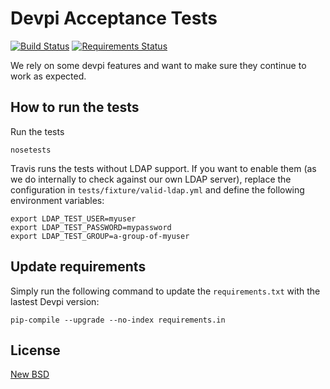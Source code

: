 Devpi Acceptance Tests
=======================

[![Build Status](https://travis-ci.org/blue-yonder/devpi-acceptancetests.svg?branch=master)](https://travis-ci.org/blue-yonder/devpi-acceptancetests)
[![Requirements Status](https://requires.io/github/blue-yonder/devpi-acceptancetests/requirements.png?branch=master)](https://requires.io/github/blue-yonder/devpi-acceptancetests/requirements/?branch=master)

We rely on some devpi features and want to make sure they continue to work as expected.

How to run the tests
--------------------

Run the tests

    nosetests

Travis runs the tests without LDAP support. If you want to enable them (as we do
internally to check against our own LDAP server), replace the configuration in
`tests/fixture/valid-ldap.yml` and define the following environment variables:

    export LDAP_TEST_USER=myuser
    export LDAP_TEST_PASSWORD=mypassword
    export LDAP_TEST_GROUP=a-group-of-myuser


Update requirements
-------------------

Simply run the following command to update the `requirements.txt` with the lastest
Devpi version:

    pip-compile --upgrade --no-index requirements.in


License
-------

[New BSD](COPYING)
